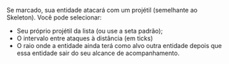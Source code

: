 Se marcado, sua entidade atacará com um projétil (semelhante ao Skeleton). Você pode selecionar:
* Seu próprio projétil da lista (ou use a seta padrão);
* O intervalo entre ataques à distância (em ticks)
* O raio onde a entidade ainda terá como alvo outra entidade depois que essa entidade sair do seu alcance de acompanhamento.